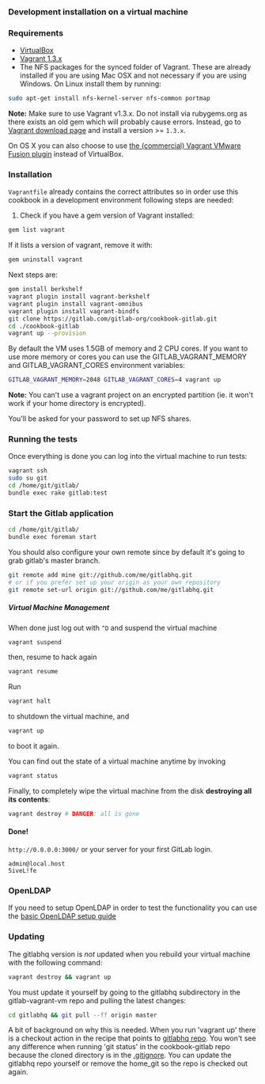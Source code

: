 ### Development installation on a virtual machine

### Requirements

* [VirtualBox](https://www.virtualbox.org)
* [Vagrant 1.3.x](http://vagrantup.com)
* The NFS packages for the synced folder of Vagrant. These are already installed if you are using Mac OSX and not necessary if you are using Windows. On Linux install them by running:

```bash
sudo apt-get install nfs-kernel-server nfs-common portmap
```

**Note:**
Make sure to use Vagrant v1.3.x.
Do not install via rubygems.org as there exists an old gem which will probably cause errors.
Instead, go to [Vagrant download page](http://downloads.vagrantup.com/) and install a version >= `1.3.x`.

On OS X you can also choose to use [the (commercial) Vagrant VMware Fusion plugin](http://www.vagrantup.com/vmware) instead of VirtualBox.

### Installation

`Vagrantfile` already contains the correct attributes so in order use this cookbook in a development environment following steps are needed:

1. Check if you have a gem version of Vagrant installed:

```bash
gem list vagrant
```

If it lists a version of vagrant, remove it with:

```bash
gem uninstall vagrant
```

Next steps are:

```bash
gem install berkshelf
vagrant plugin install vagrant-berkshelf
vagrant plugin install vagrant-omnibus
vagrant plugin install vagrant-bindfs
git clone https://gitlab.com/gitlab-org/cookbook-gitlab.git
cd ./cookbook-gitlab
vagrant up --provision
```

By default the VM uses 1.5GB of memory and 2 CPU cores. If you want to use more memory or cores you can use the GITLAB_VAGRANT_MEMORY and GITLAB_VAGRANT_CORES environment variables:

```bash
GITLAB_VAGRANT_MEMORY=2048 GITLAB_VAGRANT_CORES=4 vagrant up
```

**Note:**
You can't use a vagrant project on an encrypted partition (ie. it won't work if your home directory is encrypted).

You'll be asked for your password to set up NFS shares.

### Running the tests

Once everything is done you can log into the virtual machine to run tests:

```bash
vagrant ssh
sudo su git
cd /home/git/gitlab/
bundle exec rake gitlab:test
```

### Start the Gitlab application

```bash
cd /home/git/gitlab/
bundle exec foreman start
```

You should also configure your own remote since by default it's going to grab
gitlab's master branch.

```bash
git remote add mine git://github.com/me/gitlabhq.git
# or if you prefer set up your origin as your own repository
git remote set-url origin git://github.com/me/gitlabhq.git
```

##### Virtual Machine Management

When done just log out with `^D` and suspend the virtual machine

```bash
vagrant suspend
```

then, resume to hack again

```bash
vagrant resume
```

Run

```bash
vagrant halt
```

to shutdown the virtual machine, and

```bash
vagrant up
```

to boot it again.

You can find out the state of a virtual machine anytime by invoking

```bash
vagrant status
```

Finally, to completely wipe the virtual machine from the disk **destroying all its contents**:

```bash
vagrant destroy # DANGER: all is gone
```

#### Done!

`http://0.0.0.0:3000/` or your server for your first GitLab login.

```
admin@local.host
5iveL!fe
```

### OpenLDAP

If you need to setup OpenLDAP in order to test the functionality you can use the [basic OpenLDAP setup guide](doc/open_LDAP.md)

### Updating

The gitlabhq version is _not_ updated when you rebuild your virtual machine with the following command:

```bash
vagrant destroy && vagrant up
```

You must update it yourself by going to the gitlabhq subdirectory in the gitlab-vagrant-vm repo and pulling the latest changes:

```bash
cd gitlabhq && git pull --ff origin master
```

A bit of background on why this is needed. When you run 'vagrant up' there is a checkout action in the recipe that points to [gitlabhq repo](https://github.com/gitlabhq/gitlabhq). You won't see any difference when running 'git status' in the cookbook-gitlab repo because the cloned directory is in the [.gitignore](https://gitlab.com/gitlab-org/cookbook-gitlab/blob/master/.gitignore). You can update the gitlabhq repo yourself or remove the home_git so the repo is checked out again.
